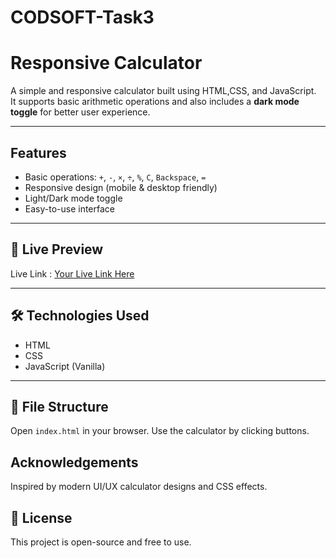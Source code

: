 # CODSOFT-Task3
# Responsive Calculator

A simple and responsive calculator built using HTML,CSS, and JavaScript.  
It supports basic arithmetic operations and also includes a **dark mode toggle** for better user experience.

---

## Features

- Basic operations: `+`, `-`, `×`, `÷`, `%`, `C`, `Backspace`, `=`
- Responsive design (mobile & desktop friendly)
- Light/Dark mode toggle
- Easy-to-use interface

---

## 🚀 Live Preview

Live Link : [Your Live Link Here]( https://shaurya-chaturvedi.github.io/CODSOFT-Task3/)

---

## 🛠 Technologies Used

- HTML
- CSS
- JavaScript (Vanilla)

---

## 📂 File Structure
Open `index.html` in your browser.
Use the calculator by clicking buttons.

## Acknowledgements

Inspired by modern UI/UX calculator designs and CSS effects.

## 📃 License

This project is open-source and free to use.



